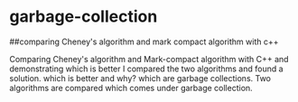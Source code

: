 # garbage-collection

##comparing Cheney's algorithm and mark compact algorithm with c++


Comparing Cheney's algorithm and Mark-compact algorithm with C++ and demonstrating which is better 
I compared the two algorithms and found a solution. 
which is better and why? 
which are garbage collections.
Two algorithms are compared which comes under garbage collection. 
